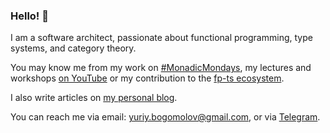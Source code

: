 ### Hello! 👋

I am a software architect, passionate about functional programming, type systems, and category theory.

You may know me from my work on [#MonadicMondays](https://github.com/YBogomolov/monadic-mondays), my lectures and workshops [on YouTube](https://www.youtube.com/c/Cronuscpp) or my contribution to the [fp-ts ecosystem](https://gcanti.github.io/fp-ts/ecosystem/).

I also write articles on [my personal blog](https://ybogomolov.me).

You can reach me via email: [yuriy.bogomolov@gmail.com](mailto:yuriy.bogomolov@gmail.com?subject=Hello%20from%20GitHub), or via [Telegram](https://t.me/ybogomolov).
